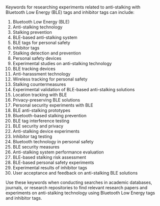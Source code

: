 Keywords for researching experiments related to anti-stalking with Bluetooth Low Energy (BLE) tags and inhibitor tags can include:

1. Bluetooth Low Energy (BLE)
2. Anti-stalking technology
3. Stalking prevention
4. BLE-based anti-stalking system
5. BLE tags for personal safety
6. Inhibitor tags
7. Stalking detection and prevention
8. Personal safety devices
9. Experimental studies on anti-stalking technology
10. BLE tracking devices
11. Anti-harassment technology
12. Wireless tracking for personal safety
13. Stalking countermeasures
14. Experimental validation of BLE-based anti-stalking solutions
15. Location tracking with BLE
16. Privacy-preserving BLE solutions
17. Personal security experiments with BLE
18. BLE anti-stalking prototypes
19. Bluetooth-based stalking prevention
20. BLE tag interference testing
21. BLE security and privacy
22. Anti-stalking device experiments
23. Inhibitor tag testing
24. Bluetooth technology in personal safety
25. BLE security measures
26. Anti-stalking system performance evaluation
27. BLE-based stalking risk assessment
28. BLE-based personal safety experiments
29. Experimental results of inhibitor tags
30. User acceptance and feedback on anti-stalking BLE solutions

Use these keywords when conducting searches in academic databases, journals, or research repositories to find relevant research papers and experiments on anti-stalking technology using Bluetooth Low Energy tags and inhibitor tags.